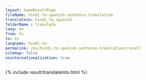 ```yaml
---
layout: homeResultPage
fileName: hindi-to-spanish-sentence-translation
translatein: hindi_to_spanish
folderName : translate
lang: es
from: hi
to: es
langname: hindi-to
permalink: /es/hindi-to-spanish-sentence-translation/result
sitemap: false
nointernationalization: true
---
```

{% include result/translateinto.html %}

<script src="/js/result/translation.js" data-foldername="{{page.folderName}}" data-lang="{{page.lang}}"></script>

